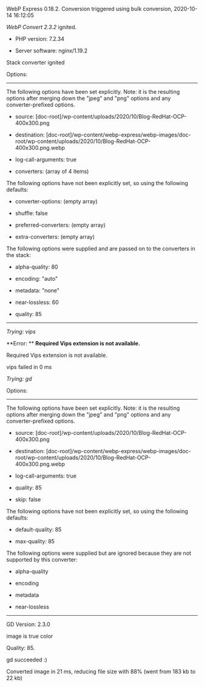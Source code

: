 WebP Express 0.18.2. Conversion triggered using bulk conversion, 2020-10-14 16:12:05

*WebP Convert 2.3.2*  ignited.
- PHP version: 7.2.34
- Server software: nginx/1.19.2

Stack converter ignited

Options:
------------
The following options have been set explicitly. Note: it is the resulting options after merging down the "jpeg" and "png" options and any converter-prefixed options.
- source: [doc-root]/wp-content/uploads/2020/10/Blog-RedHat-OCP-400x300.png
- destination: [doc-root]/wp-content/webp-express/webp-images/doc-root/wp-content/uploads/2020/10/Blog-RedHat-OCP-400x300.png.webp
- log-call-arguments: true
- converters: (array of 4 items)

The following options have not been explicitly set, so using the following defaults:
- converter-options: (empty array)
- shuffle: false
- preferred-converters: (empty array)
- extra-converters: (empty array)

The following options were supplied and are passed on to the converters in the stack:
- alpha-quality: 80
- encoding: "auto"
- metadata: "none"
- near-lossless: 60
- quality: 85
------------


*Trying: vips* 

**Error: ** **Required Vips extension is not available.** 
Required Vips extension is not available.
vips failed in 0 ms

*Trying: gd* 

Options:
------------
The following options have been set explicitly. Note: it is the resulting options after merging down the "jpeg" and "png" options and any converter-prefixed options.
- source: [doc-root]/wp-content/uploads/2020/10/Blog-RedHat-OCP-400x300.png
- destination: [doc-root]/wp-content/webp-express/webp-images/doc-root/wp-content/uploads/2020/10/Blog-RedHat-OCP-400x300.png.webp
- log-call-arguments: true
- quality: 85
- skip: false

The following options have not been explicitly set, so using the following defaults:
- default-quality: 85
- max-quality: 85

The following options were supplied but are ignored because they are not supported by this converter:
- alpha-quality
- encoding
- metadata
- near-lossless
------------

GD Version: 2.3.0
image is true color
Quality: 85. 
gd succeeded :)

Converted image in 21 ms, reducing file size with 88% (went from 183 kb to 22 kb)
